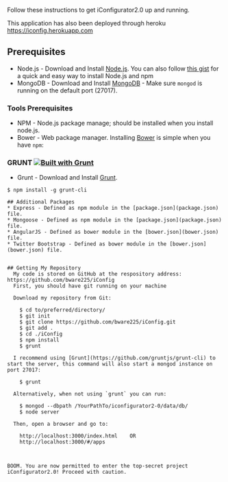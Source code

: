 Follow these instructions to get iConfigurator2.0 up and running.

This application has also been deployed through heroku https://iconfig.herokuapp.com

## Prerequisites
* Node.js - Download and Install [Node.js](http://www.nodejs.org/download/). You can also follow [this gist](https://gist.github.com/isaacs/579814) for a quick and easy way to install Node.js and npm
* MongoDB - Download and Install [MongoDB](http://docs.mongodb.org/manual/installation/) - Make sure `mongod` is running on the default port (27017).

### Tools Prerequisites
* NPM - Node.js package manage; should be installed when you install node.js.
* Bower - Web package manager. Installing [Bower](http://bower.io/) is simple when you have `npm`:


### GRUNT [![Built with Grunt](https://cdn.gruntjs.com/builtwith.png)](http://gruntjs.com/)
* Grunt - Download and Install [Grunt](http://gruntjs.com).
```
$ npm install -g grunt-cli

## Additional Packages
* Express - Defined as npm module in the [package.json](package.json) file.
* Mongoose - Defined as npm module in the [package.json](package.json) file.
* AngularJS - Defined as bower module in the [bower.json](bower.json) file.
* Twitter Bootstrap - Defined as bower module in the [bower.json](bower.json) file.


## Getting My Repository
  My code is stored on GitHub at the respository address: https://github.com/bware225/iConfig
  First, you should have git running on your machine

  Download my repository from Git:

    $ cd to/preferred/directory/
    $ git init
    $ git clone https://github.com/bware225/iConfig.git
    $ git add .
    $ cd ./iConfig
    $ npm install
    $ grunt

  I recommend using [Grunt](https://github.com/gruntjs/grunt-cli) to start the server, this command will also start a mongod instance on port 27017:

    $ grunt

  Alternatively, when not using `grunt` you can run:

    $ mongod --dbpath /YourPathTo/iconfigurator2-0/data/db/
    $ node server

  Then, open a browser and go to:

    http://localhost:3000/index.html    OR
    http://localhost:3000/#/apps
  
  

BOOM. You are now permitted to enter the top-secret project iConfigurator2.0! Proceed with caution.
